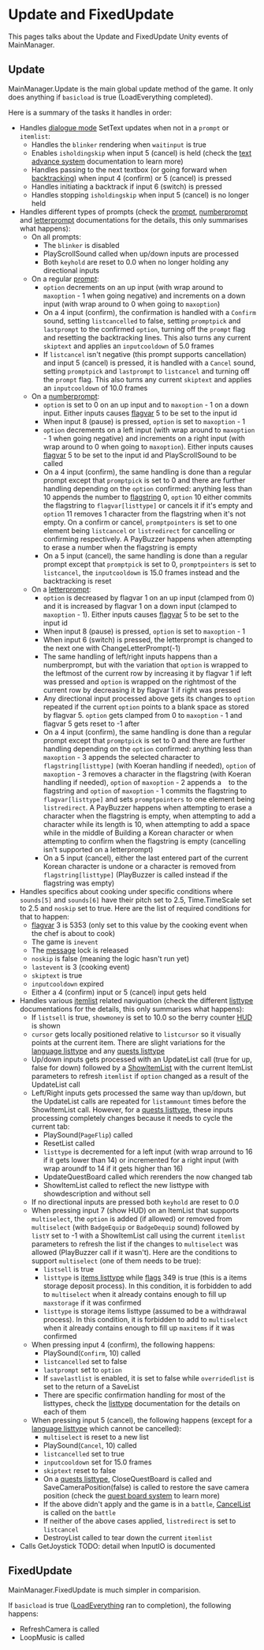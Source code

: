 # Update and FixedUpdate
This pages talks about the Update and FixedUpdate Unity events of MainManager.

## Update
MainManager.Update is the main global update method of the game. It only does anything if `basicload` is true (LoadEverything completed).

Here is a summary of the tasks it handles in order:

- Handles [dialogue mode](../SetText/Dialogue%20mode.md) SetText updates when not in a `prompt` or `itemlist`:
    - Handles the `blinker` rendering when `waitinput` is true
    - Enables `isholdingskip` when input 5 (cancel) is held (check the [text advance system](../SetText/Related%20Systems/Text%20advance.md) documentation to learn more)
    - Handles passing to the next textbox (or going forward when [backtracking](../SetText/Related%20Systems/Backtracking.md)) when input 4 (confirm) or 5 (cancel) is pressed
    - Handles initiating a backtrack if input 6 (switch) is pressed
    - Handles stopping `isholdingskip` when input 5 (cancel) is no longer held
- Handles different types of prompts (check the [prompt](../SetText/Individual%20commands/Prompt.md), [numberprompt](../SetText/Individual%20commands/NumberPrompt.md) and [letterprompt](../SetText/Individual%20commands/LetterPrompt.md) documentations for the details, this only summarises what happens):
    - On all prompts:
        - The `blinker` is disabled
        - PlayScrollSound called when up/down inputs are processed
        - Both `keyhold` are reset to 0.0 when no longer holding any directional inputs
    - On a regular [prompt](../SetText/Individual%20commands/Prompt.md):
        - `option` decrements on an up input (with wrap around to `maxoption` - 1 when going negative) and increments on a down input (with wrap around to 0 when going to `maxoption`)
        - On a 4 input (confirm), the confirmation is handled with a `Confirm` sound, setting `listcancelled` to false, setting `promptpick` and `lastprompt` to the confirmed `option`, turning off the `prompt` flag and resetting the backtracking lines. This also turns any current `skiptext` and applies an `inputcooldown` of 5.0 frames
        - If `listcancel` isn't negative (this prompt supports cancellation) and input 5 (cancel) is pressed, it is handled with a `Cancel` sound, setting `promptpick` and `lastprompt` to `listcancel` and turning off the `prompt` flag. This also turns any current `skiptext` and applies an `inputcooldown` of 10.0 frames
    - On a [numberprompt](../SetText/Individual%20commands/NumberPrompt.md):
        - `option` is set to 0 on an up input and to `maxoption` - 1 on a down input. Either inputs causes [flagvar](../Flags%20arrays/flagvar.md) 5 to be set to the input id
        - When input 8 (pause) is pressed, `option` is set to `maxoption` - 1
        - `option` decrements on a left input (with wrap around to `maxoption` - 1 when going negative) and increments on a right input (with wrap around to 0 when going to `maxoption`). Either inputs causes [flagvar](../Flags%20arrays/flagvar.md) 5 to be set to the input id and PlayScrollSound to be called
        - On a 4 input (confirm), the same handling is done than a regular prompt except that `promptpick` is set to 0 and there are further handling depending on the `option` confirmed: anything less than 10 appends the number to [flagstring](../Flags%20arrays/flagstring.md) 0, `option` 10 either commits the flagstring to `flagvar[listtype]` or cancels it if it's empty and `option` 11 removes 1 character from the flagstring when it's not empty. On a confirm or cancel, `promptpointers` is set to one element being `listcancel` or `listredirect` for cancelling or confirming respectively. A PayBuzzer happens when attempting to erase a number when the flagstring is empty
        - On a 5 input (cancel), the same handling is done than a regular prompt except that `promptpick` is set to 0, `promptpointers` is set to `listcancel`, the `inputcooldown` is 15.0 frames instead and the backtracking is reset
    - On a [letterprompt](../SetText/Individual%20commands/LetterPrompt.md):
        - `option` is decreased by flagvar 1 on an up input (clamped from 0) and it is increased by flagvar 1 on a down input (clamped to `maxoption` - 1). Either inputs causes [flagvar](../Flags%20arrays/flagvar.md) 5 to be set to the input id
        - When input 8 (pause) is pressed, `option` is set to `maxoption` - 1
        - When input 6 (switch) is pressed, the letterprompt is changed to the next one with ChangeLetterPrompt(-1)
        - The same handling of left/right inputs happens than a numberprompt, but with the variation that `option` is wrapped to the leftmost of the current row by increasing it by flagvar 1 if left was pressed and `option` is wrapped on the rightmost of the current row by decreasing it by flagvar 1 if right was pressed
        - Any directional input processed above gets its changes to `option` repeated if the current `option` points to a blank space as stored by flagvar 5. `option` gets clamped from 0 to `maxoption` - 1 and flagvar 5 gets reset to -1 after
        - On a 4 input (confirm), the same handling is done than a regular prompt except that `promptpick` is set to 0 and there are further handling depending on the `option` confirmed: anything less than `maxoption` - 3 appends the selected character to `flagstring[listtype]` (with Koeran handling if needed), `option` of `maxoption` - 3 removes a character in the flagstring (with Koeran handling if needed), `option` of `maxoption` - 2 appends a ` ` to the flagstring and `option` of `maxoption` - 1 commits the flagstring to `flagvar[listtype]` and sets `promptpointers` to one element being `listredirect`. A PayBuzzer happens when attempting to erase a character when the flagstring is empty, when attempting to add a character while its length is 10, when attempting to add a space while in the middle of Building a Korean character or when attempting to confirm when the flagstring is empty (cancelling isn't supported on a letterprompt)
        - On a 5 input (cancel), either the last entered part of the current Korean character is undone or a character is removed from `flagstring[listtype]` (PlayBuzzer is called instead if the flagstring was empty)
- Handles specifics about cooking under specific conditions where `sounds[5]` and `sounds[6]` have their pitch set to 2.5, Time.TimeScale set to 2.5 and `noskip` set to true. Here are the list of required conditions for that to happen:
    - [flagvar](../Flags%20arrays/flagvar.md) 3 is 5353 (only set to this value by the cooking event when the chef is about to cook)
    - The game is `inevent`
    - The [message](../SetText/Notable%20states.md#message) lock is released
    - `noskip` is false (meaning the logic hasn't run yet)
    - `lastevent` is 3 (cooking event)
    - `skiptext` is true
    - `inputcooldown` expired
    - Either a 4 (confirm) input or 5 (cancel) input gets held
- Handles various [itemlist](../ItemList/ItemList.md) related naviguation (check the different [listtype](../ItemList/listtype.md) documentations for the details, this only summarises what happens):
    - If `listsell` is true, `showmoney` is set to 10.0 so the berry counter [HUD](../General%20systems/HUD.md) is shown
    - `cursor` gets locally positioned relative to `listcursor` so it visually points at the current item. There are slight variations for the [language listtype](../ItemList/List%20Types%20Group%20Details/Languages%20list%20Type.md) and any [quests listtype](../ItemList/List%20Types%20Group%20Details/Quest%20Board%20List%20Type.md)
    - Up/down inputs gets processed with an UpdateList call (true for up, false for down) followed by a [ShowItemList](../ItemList/ShowItemList.md) with the current ItemList parameters to refresh `itemlist` if `option` changed as a result of the UpdateList call
    - Left/Right inputs gets processed the same way than up/down, but the UpdateList calls are repeated for `listammount` times before the ShowItemList call. However, for a [quests listtype](../ItemList/List%20Types%20Group%20Details/Quest%20Board%20List%20Type.md), these inputs processing completely changes because it needs to cycle the current tab:
        - PlaySound(`PageFlip`) called
        - ResetList called
        - `listtype` is decremented for a left input (with wrap arround to 16 if it gets lower than 14) or incremented for a right input (with wrap aroundf to 14 if it gets higher than 16)
        - UpdateQuestBoard called which rerenders the now changed tab
        - ShowItemList called to reflect the new listtype with showdescription and without sell
    - If no directional inputs are pressed both `keyhold` are reset to 0.0
    - When pressing input 7 (show HUD) on an ItemList that supports `multiselect`, the `option` is added (if allowed) or removed from `multiselect` (with `BadgeEquip` or `BadgeDequip` sound) followed by `listY` set to -1 with a ShowItemList call using the current `itemlist` parameters to refresh the list if the changes to `multiselect` was allowed (PlayBuzzer call if it wasn't). Here are the conditions to support `multiselect` (one of them needs to be true):
        - `listsell` is true
        - `listtype` is [items listtype](../ItemList/List%20Types%20Group%20Details/Items%20List%20Type.md) while [flags](../Flags%20arrays/flags.md) 349 is true (this is a items storage deposit process). In this condition, it is forbidden to add to `multiselect` when it already contains enough to fill up `maxstorage` if it was confirmed
        - `listtype` is storage items listtype (assumed to be a withdrawal process). In this condition, it is forbidden to add to `multiselect` when it already contains enough to fill up `maxitems` if it was confirmed
    - When pressing input 4 (confirm), the following happens:
        - PlaySound(`Confirm`, 10) called
        - `listcancelled` set to false
        - `lastprompt` set to `option`
        - If `savelastlist` is enabled, it is set to false while `overridedlist` is set to the return of a SaveList
        - There are specific confirmation handling for most of the listtypes, check the [listtype](../ItemList/listtype.md) documentation for the details on each of them
    - When pressing input 5 (cancel), the following happens (except for a [language listtype](../ItemList/List%20Types%20Group%20Details/Languages%20list%20Type.md) which cannot be cancelled):
        - `multiselect` is reset to a new list
        - PlaySound(`Cancel`, 10) called
        - `listcancelled` set to true
        - `inputcooldown` set for 15.0 frames
        - `skiptext` reset to false
        - On a [quests listtype](../ItemList/List%20Types%20Group%20Details/Quest%20Board%20List%20Type.md), CloseQuestBoard is called and SaveCameraPosition(false) is called to restore the save camera position (check the [quest board system](../General%20systems/Quest%20boards.md) to learn more)
        - If the above didn't apply and the game is in a `battle`, [CancelList](../Battle%20system/Player%20UI/CancelList.md) is called on the `battle`
        - If neither of the above cases applied, `listredirect` is set to `listcancel`
        - DestroyList called to tear down the current `itemlist`
- Calls GetJoystick TODO: detail when InputIO is documented

## FixedUpdate
MainManager.FixedUpdate is much simpler in comparision.

If `basicload` is true ([LoadEverything](Boot%20and%20reset%20process.md#loadeverything-part-12) ran to completion), the following happens:

- RefreshCamera is called
- LoopMusic is called
